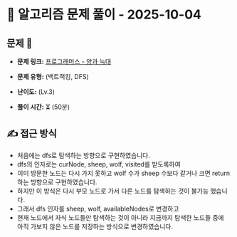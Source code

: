 # 📝 알고리즘 문제 풀이 - 2025-10-04

## 문제 📖

- **문제 링크:** [프로그래머스 - 양과 늑대](https://school.programmers.co.kr/learn/courses/30/lessons/92343)

- **문제 유형:** (백트랙킹, DFS)

- **난이도:** (Lv.3)

- **풀이 시간:** ⏳ (50분)

## ✍ 접근 방식

- 처음에는 dfs로 탐색하는 방향으로 구현하였습니다.
- dfs의 인자로는 curNode, sheep, wolf, visited를 받도록하여
- 이미 방문한 노드는 다시 가지 못하고 wolf 수가 sheep 수보다 같거나 크면 return하는 방향으로 구현하였습니다.
- 하지만 이 방식은 다시 부모 노드로 가서 다른 노드를 탐색하는 것이 불가능 했습니다.
- 그래서 dfs 인자를 sheep, wolf, availableNodes로 변경하고
- 현재 노드에서 자식 노드들만 탐색하는 것이 아니라 지금까지 탐색한 노드들 중에 아직 가보지 않은 노드를 저장하는 방식으로 변경하였습니다.